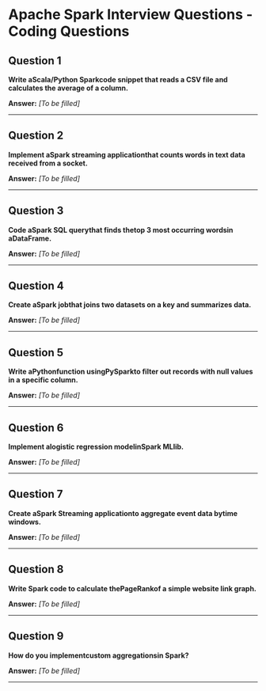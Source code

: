 # Apache Spark Interview Questions - Coding Questions

## Question 1

**Write aScala/Python Sparkcode snippet that reads a CSV file and calculates the average of a column.**

**Answer:** _[To be filled]_

---

## Question 2

**Implement aSpark streaming applicationthat counts words in text data received from a socket.**

**Answer:** _[To be filled]_

---

## Question 3

**Code aSpark SQL querythat finds thetop 3 most occurring wordsin aDataFrame.**

**Answer:** _[To be filled]_

---

## Question 4

**Create aSpark jobthat joins two datasets on a key and summarizes data.**

**Answer:** _[To be filled]_

---

## Question 5

**Write aPythonfunction usingPySparkto filter out records with null values in a specific column.**

**Answer:** _[To be filled]_

---

## Question 6

**Implement alogistic regression modelinSpark MLlib.**

**Answer:** _[To be filled]_

---

## Question 7

**Create aSpark Streaming applicationto aggregate event data bytime windows.**

**Answer:** _[To be filled]_

---

## Question 8

**Write Spark code to calculate thePageRankof a simple website link graph.**

**Answer:** _[To be filled]_

---

## Question 9

**How do you implementcustom aggregationsin Spark?**

**Answer:** _[To be filled]_

---

